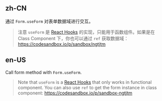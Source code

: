 ## zh-CN

通过 `Form.useForm` 对表单数据域进行交互。

> 注意 `useForm` 是 [React Hooks](https://zh-hans.react.dev/reference/react/hooks) 的实现，只能用于函数组件。如果是在 Class Component 下，你也可以通过 `ref` 获取数据域：https://codesandbox.io/p/sandbox/ngtjtm

## en-US

Call form method with `Form.useForm`.

> Note that `useForm` is a [React Hooks](https://react.dev/reference/react/hooks) that only works in functional component. You can also use `ref` to get the form instance in class component: https://codesandbox.io/p/sandbox-ngtjtm
